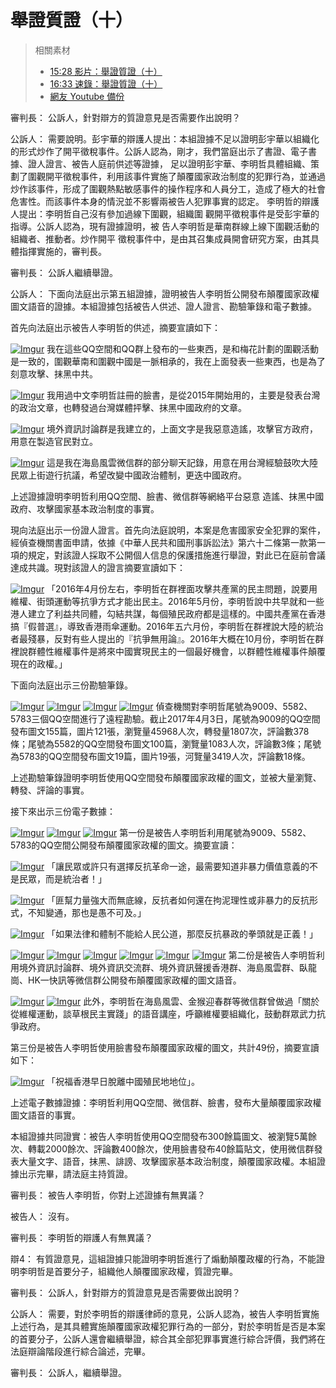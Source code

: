 舉證質證（十）
===

> 相關素材
> - [15:28 影片：舉證質證（十）](http://www.weibo.com/3960688335/FljVXsbsz?from=page_1001063960688335_profile&wvr=6&mod=weibotime)
> - [16:33 速錄：舉證質證（十）](http://www.weibo.com/3960688335/FlkmlBxMU?from=page_1001063960688335_profile&wvr=6&mod=weibotime)
> - [網友 Youtube 備份](https://www.youtube.com/watch?v=tlBIoFnVddw&list=PLiYVWrSWkXAZM-kYJs1XOst3ZgC8U7OVD&index=13)


審判長：
公訴人，針對辯方的質證意見是否需要作出說明？

公訴人：
需要說明。彭宇華的辯護人提出：本組證據不足以證明彭宇華以組織化的形式炒作了開平徵稅事件。公訴人認為，剛才，我們當庭出示了書證、電子書據、證人證言、被告人庭前供述等證據， 足以證明彭宇華、李明哲具體組織、策劃了圍觀開平徵稅事件，利用該事件實施了顛覆國家政治制度的犯罪行為，並通過炒作該事件，形成了圍觀熱點敏感事件的操作程序和人員分工，造成了極大的社會危害性。而該事件本身的情況並不影響兩被告人犯罪事實的認定。
李明哲的辯護人提出：李明哲自己沒有參加過線下圍觀，組織圍 觀開平徵稅事件是受彭宇華的指導。公訴人認為，現有證據證明，被 告人李明哲是華南群線上線下圍觀活動的組織者、推動者。炒作開平 徵稅事件中，是由其召集成員開會研究方案，由其具體指揮實施的，審判長。

審判長：
公訴人繼續舉證。

公訴人：
下面向法庭出示第五組證據，證明被告人李明哲公開發布顛覆國家政權圖文語音的證據。本組證據包括被告人供述、證人證言、勘驗筆錄和電子數據。

首先向法庭出示被告人李明哲的供述，摘要宣讀如下：

[![Imgur](https://i.imgur.com/bPI32Us.png)](https://youtu.be/tlBIoFnVddw?list=PLiYVWrSWkXAZM-kYJs1XOst3ZgC8U7OVD&t=113)
我在這些QQ空間和QQ群上發布的一些東西，是和梅花計劃的圍觀活動是一致的，圍觀華南和圍觀中國是一脈相承的，我在上面發表一些東西，也是為了刻意攻擊、抹黑中共。

[![Imgur](https://i.imgur.com/ag963B0.png)](https://youtu.be/tlBIoFnVddw?list=PLiYVWrSWkXAZM-kYJs1XOst3ZgC8U7OVD&t=119)
我用過中文李明哲註冊的臉書，是從2015年開始用的，主要是發表台灣的政治文章，也轉發過台灣媒體抨擊、抹黑中國政府的文章。

[![Imgur](https://i.imgur.com/6EOwu48.png)](https://youtu.be/tlBIoFnVddw?list=PLiYVWrSWkXAZM-kYJs1XOst3ZgC8U7OVD&t=132)
境外資訊討論群是我建立的，上面文字是我惡意造謠，攻擊官方政府，用意在製造官民對立。

[![Imgur](https://i.imgur.com/eNMzzsG.png)](https://youtu.be/tlBIoFnVddw?list=PLiYVWrSWkXAZM-kYJs1XOst3ZgC8U7OVD&t=141)
這是我在海島風雲微信群的部分聊天記錄，用意在用台灣經驗鼓吹大陸民眾上街遊行抗議，希望改變中國政治體制，更迭中國政府。

上述證據證明李明哲利用QQ空間、臉書、微信群等網絡平台惡意 造謠、抹黑中國政府、攻擊國家基本政治制度的事實。

現向法庭出示一份證人證言。首先向法庭說明，本案是危害國家安全犯罪的案件，經偵查機關書面申請，依據《中華人民共和國刑事訴訟法》第六十二條第一款第一項的規定，對該證人採取不公開個人信息的保護措施進行舉證，對此已在庭前會議達成共識。現對該證人的證言摘要宣讀如下：

[![Imgur](https://i.imgur.com/fWf6B51.png)](https://youtu.be/tlBIoFnVddw?list=PLiYVWrSWkXAZM-kYJs1XOst3ZgC8U7OVD&t=197)
「2016年4月份左右，李明哲在群裡面攻擊共產黨的民主問題，說要用維權、街頭運動等抗爭方式才能出民主。2016年5月份，李明哲說中共早就和一些港人建立了利益共同體，勾結共謀，每個殖民政府都是這樣的。中國共產黨在香港搞『假普選』，導致香港雨傘運動。2016年五六月份，李明哲在群裡說大陸的統治者最殘暴，反對有些人提出的『抗爭無用論』。2016年大概在10月份，李明哲在群裡說群體性維權事件是將來中國實現民主的一個最好機會，以群體性維權事件顛覆現在的政權。」

下面向法庭出示三份勘驗筆錄。

[![Imgur](https://i.imgur.com/J3SXSYj.png)](https://youtu.be/tlBIoFnVddw?list=PLiYVWrSWkXAZM-kYJs1XOst3ZgC8U7OVD&t=243)
[![Imgur](https://i.imgur.com/rxBr90I.png)](https://youtu.be/tlBIoFnVddw?list=PLiYVWrSWkXAZM-kYJs1XOst3ZgC8U7OVD&t=249)
[![Imgur](https://i.imgur.com/qr4Gzgt.png)](https://youtu.be/tlBIoFnVddw?list=PLiYVWrSWkXAZM-kYJs1XOst3ZgC8U7OVD&t=267)
[![Imgur](https://i.imgur.com/lLEmprg.png)](https://youtu.be/tlBIoFnVddw?list=PLiYVWrSWkXAZM-kYJs1XOst3ZgC8U7OVD&t=276)
偵查機關對李明哲尾號為9009、5582、5783三個QQ空間進行了遠程勘驗。截止2017年4月3日，尾號為9009的QQ空間發布圖文155篇，圖片121張，瀏覽量45968人次，轉發量1807次，評論數378條；尾號為5582的QQ空間發布圖文100篇，瀏覽量1083人次，評論數3條；尾號為5783的QQ空間發布圖文19篇，圖片19張，河覽量3419人次，評論數18條。

上述勘驗筆錄證明李明哲使用QQ空間發布顛覆國家政權的圖文，並被大量瀏覽、轉發、評論的事實。

接下來出示三份電子數據：

[![Imgur](https://i.imgur.com/ayPcvAp.png)](https://youtu.be/tlBIoFnVddw?list=PLiYVWrSWkXAZM-kYJs1XOst3ZgC8U7OVD&t=298)
[![Imgur](https://i.imgur.com/XbivCc3.png)](https://youtu.be/tlBIoFnVddw?list=PLiYVWrSWkXAZM-kYJs1XOst3ZgC8U7OVD&t=300)
[![Imgur](https://i.imgur.com/IaoNHlD.png)](https://youtu.be/tlBIoFnVddw?list=PLiYVWrSWkXAZM-kYJs1XOst3ZgC8U7OVD&t=301)
第一份是被告人李明哲利用尾號為9009、5582、5783的QQ空間公開發布顛覆國家政權的圖文。摘要宣讀：

[![Imgur](https://i.imgur.com/OabAczw.png)](https://youtu.be/tlBIoFnVddw?list=PLiYVWrSWkXAZM-kYJs1XOst3ZgC8U7OVD&t=306)
「讓民眾或許只有選擇反抗革命一途，最需要知道非暴力價值意義的不是民眾，而是統治者！」

[![Imgur](https://i.imgur.com/haFSK8X.png)](https://youtu.be/tlBIoFnVddw?list=PLiYVWrSWkXAZM-kYJs1XOst3ZgC8U7OVD&t=314)
「匪幫力量強大而無底線，反抗者如何還在拘泥理性或非暴力的反抗形式，不知變通，那也是愚不可及。」

[![Imgur](https://i.imgur.com/fqGzJgC.png)](https://youtu.be/tlBIoFnVddw?list=PLiYVWrSWkXAZM-kYJs1XOst3ZgC8U7OVD&t=324)
「如果法律和體制不能給人民公道，那麼反抗暴政的拳頭就是正義！」

[![Imgur](https://i.imgur.com/RlOl1aX.png)](https://youtu.be/tlBIoFnVddw?list=PLiYVWrSWkXAZM-kYJs1XOst3ZgC8U7OVD&t=331)
[![Imgur](https://i.imgur.com/IxgXqDQ.png)](https://youtu.be/tlBIoFnVddw?list=PLiYVWrSWkXAZM-kYJs1XOst3ZgC8U7OVD&t=335)
[![Imgur](https://i.imgur.com/2XGXq94.png)](https://youtu.be/tlBIoFnVddw?list=PLiYVWrSWkXAZM-kYJs1XOst3ZgC8U7OVD&t=337)
[![Imgur](https://i.imgur.com/44zxtIi.png)](https://youtu.be/tlBIoFnVddw?list=PLiYVWrSWkXAZM-kYJs1XOst3ZgC8U7OVD&t=339)
[![Imgur](https://i.imgur.com/r77mk19.png)](https://youtu.be/tlBIoFnVddw?list=PLiYVWrSWkXAZM-kYJs1XOst3ZgC8U7OVD&t=340)
[![Imgur](https://i.imgur.com/AgKz1GC.jpg)](https://youtu.be/tlBIoFnVddw?list=PLiYVWrSWkXAZM-kYJs1XOst3ZgC8U7OVD&t=341)
第二份是被告人李明哲利用境外資訊討論群、境外資訊交流群、境外資訊聲援香港群、海島風雲群、臥龍崗、HK一快訊等微信群公開發布顛覆國家政權的圖文語音。

[![Imgur](https://i.imgur.com/Zm70yPT.png)](https://youtu.be/tlBIoFnVddw?list=PLiYVWrSWkXAZM-kYJs1XOst3ZgC8U7OVD&t=347)
[![Imgur](https://i.imgur.com/GFZ9N4K.png)](https://youtu.be/tlBIoFnVddw?list=PLiYVWrSWkXAZM-kYJs1XOst3ZgC8U7OVD&t=349)
此外，李明哲在海島風雲、金猴迎春群等微信群曾做過「關於從維權運動，談草根民主實踐」的語音講座，呼籲維權要組織化，鼓動群眾武力抗爭政府。

第三份是被告人李明哲使用臉書發布顛覆國家政權的圖文，共計49份，摘要宣讀如下：

[![Imgur](https://i.imgur.com/21mo7fw.png)](https://youtu.be/tlBIoFnVddw?list=PLiYVWrSWkXAZM-kYJs1XOst3ZgC8U7OVD&t=363)
「祝福香港早日脫離中國殖民地地位」。

上述電子數據證據：李明哲利用QQ空間、微信群、臉書，發布大量顛覆國家政權圖文語音的事實。

本組證據共同證實：被告人李明哲使用QQ空間發布300餘篇圖文、被瀏覽5萬餘次、轉載2000餘次、評論數400餘次，使用臉書發布40餘篇貼文，使用微信群發表大量文字、語音，抹黑、誹謗、攻擊國家基本政治制度，顛覆國家政權。本組證據出示完畢，請法庭主持質證。

審判長：
被告人李明哲，你對上述證據有無異議？

被告人：
沒有。

審判長：
李明哲的辯護人有無異議？

辯4：
有質證意見，這組證據只能證明李明哲進行了煽動顛覆政權的行為，不能證明李明哲是首要分子，組織他人顛覆國家政權，質證完畢。

審判長：
公訴人，針對辯方的質證意見是否需要做出說明？

公訴人：
需要，對於李明哲的辯護律師的意見，公訴人認為，被告人李明哲實施上述行為，是其具體實施顛覆國家政權犯罪行為的一部分，對於李明哲是否是本案的首要分子，公訴人還會繼續舉證，綜合其全部犯罪事實進行綜合評價，我們將在法庭辯論階段進行綜合論述，完畢。

審判長：
公訴人，繼續舉證。